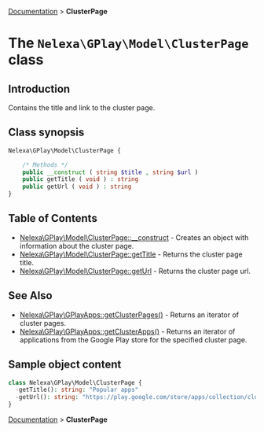 [Documentation](../../README.md) > **ClusterPage**

# The `Nelexa\GPlay\Model\ClusterPage` class

## Introduction
Contains the title and link to the cluster page.

## Class synopsis
```php
Nelexa\GPlay\Model\ClusterPage {

    /* Methods */
    public __construct ( string $title , string $url ) 
    public getTitle ( void ) : string
    public getUrl ( void ) : string
}
```

## Table of Contents
* [Nelexa\GPlay\Model\ClusterPage::__construct](clusterpage.__construct.md) - Creates an object with information about the cluster page.
* [Nelexa\GPlay\Model\ClusterPage::getTitle](clusterpage.gettitle.md) - Returns the cluster page title.
* [Nelexa\GPlay\Model\ClusterPage::getUrl](clusterpage.geturl.md) - Returns the cluster page url.


## See Also
* [Nelexa\GPlay\GPlayApps::getClusterPages()](../GPlayApps/gplayapps.getclusterpages.md) - Returns an iterator of cluster pages.
* [Nelexa\GPlay\GPlayApps::getClusterApps()](../GPlayApps/gplayapps.getclusterapps.md) - Returns an iterator of applications from the Google Play store for the specified cluster page.
## Sample object content
```php
class Nelexa\GPlay\Model\ClusterPage {
  -getTitle(): string: "Popular apps"
  -getUrl(): string: "https://play.google.com/store/apps/collection/cluster?gsr=ShwSFwoCCAEQBBoLQVBQTElDQVRJT04qAggB-AEA:S:ANO1ljLOWNs"
}
```

[Documentation](../../README.md) > **ClusterPage**
